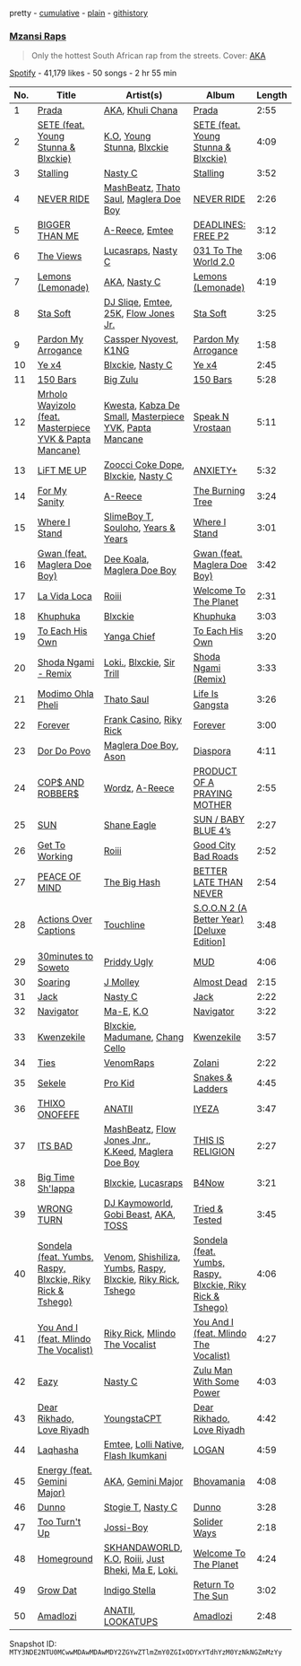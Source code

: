 pretty - [cumulative](/playlists/cumulative/37i9dQZF1DWVEcPtggpQMu.md) - [plain](/playlists/plain/37i9dQZF1DWVEcPtggpQMu) - [githistory](https://github.githistory.xyz/mackorone/spotify-playlist-archive/blob/main/playlists/plain/37i9dQZF1DWVEcPtggpQMu)

### [Mzansi Raps](https://open.spotify.com/playlist/37i9dQZF1DWVEcPtggpQMu)

> Only the hottest South African rap from the streets\. Cover: <a href="https://open.spotify.com/artist/1QIghPIrXQQ22G1yNtAKFX?si=2CV7NhdIR\_ObOkAbXrj47Q">AKA</a>

[Spotify](https://open.spotify.com/user/spotify) - 41,179 likes - 50 songs - 2 hr 55 min

| No. | Title | Artist(s) | Album | Length |
|---|---|---|---|---|
| 1 | [Prada](https://open.spotify.com/track/2DQ8VLRmHPn3QOx2xjlAQw) | [AKA](https://open.spotify.com/artist/1QIghPIrXQQ22G1yNtAKFX), [Khuli Chana](https://open.spotify.com/artist/4f2hVqzqXvQdVaC35D8sAc) | [Prada](https://open.spotify.com/album/1DuDPjQW38GF4bpZ4GgPR5) | 2:55 |
| 2 | [SETE \(feat\. Young Stunna & Blxckie\)](https://open.spotify.com/track/5mXZz0tXIToxu3HRohrdSK) | [K.O](https://open.spotify.com/artist/3ilw3NJXRWd153LIBsme1z), [Young Stunna](https://open.spotify.com/artist/6WQFTzqYHmh8Ph2X0L0QLQ), [Blxckie](https://open.spotify.com/artist/4pQcWzOMSmmz5DK6TqO2FL) | [SETE \(feat\. Young Stunna & Blxckie\)](https://open.spotify.com/album/7ceVgKif2FV49HL1u7qxlG) | 4:09 |
| 3 | [Stalling](https://open.spotify.com/track/1iSiayhy8ewrs7Bb2g0du4) | [Nasty C](https://open.spotify.com/artist/2gzWmhOZhDN6gXL49JW9qj) | [Stalling](https://open.spotify.com/album/0IMyl9QsHEcb5B8PQsgEHG) | 3:52 |
| 4 | [NEVER RIDE](https://open.spotify.com/track/3DFw8WqtxcGtUP8X1o4Yti) | [MashBeatz](https://open.spotify.com/artist/4NJo7JbXHgcLiitBFtWras), [Thato Saul](https://open.spotify.com/artist/0R6GDPZ2Hrn2lF4svYJRkn), [Maglera Doe Boy](https://open.spotify.com/artist/1UXX0jyiEJK15VdkmzYD9L) | [NEVER RIDE](https://open.spotify.com/album/17BYlFgYEGoqNwJsiM4B4k) | 2:26 |
| 5 | [BIGGER THAN ME](https://open.spotify.com/track/2T8zFhRIoj0v4sD9YoZDW8) | [A\-Reece](https://open.spotify.com/artist/5TirRF3azWV5OpyufcDCFP), [Emtee](https://open.spotify.com/artist/6U3gCOvxVWKBxXItqp3mdr) | [DEADLINES: FREE P2](https://open.spotify.com/album/5DvFNfnvFyPLDZp5gQm8ir) | 3:12 |
| 6 | [The Views](https://open.spotify.com/track/5XE6dTAtEqrHp0NRCjuPui) | [Lucasraps](https://open.spotify.com/artist/4MakWUvM6GZhwTKsTA6AAT), [Nasty C](https://open.spotify.com/artist/2gzWmhOZhDN6gXL49JW9qj) | [031 To The World 2.0](https://open.spotify.com/album/1rFKpOUsG1tWjGyHgYp3rH) | 3:06 |
| 7 | [Lemons \(Lemonade\)](https://open.spotify.com/track/6PqdJb18ssWDcROvnsEqy6) | [AKA](https://open.spotify.com/artist/1QIghPIrXQQ22G1yNtAKFX), [Nasty C](https://open.spotify.com/artist/2gzWmhOZhDN6gXL49JW9qj) | [Lemons \(Lemonade\)](https://open.spotify.com/album/0u9KNTzXg6rpDm3AYEBiIQ) | 4:19 |
| 8 | [Sta Soft](https://open.spotify.com/track/1rc0ZjnYsncDh81BHyFRQ6) | [DJ Sliqe](https://open.spotify.com/artist/1q4Av58diNwZtD01vPUoH5), [Emtee](https://open.spotify.com/artist/6U3gCOvxVWKBxXItqp3mdr), [25K](https://open.spotify.com/artist/2mIr9ReJuFyuWJvSQ2nWM9), [Flow Jones Jr.](https://open.spotify.com/artist/16lC2NTx9Dj12PsgOzraQa) | [Sta Soft](https://open.spotify.com/album/59Vl3fXba0pHYimUkuTzqV) | 3:25 |
| 9 | [Pardon My Arrogance](https://open.spotify.com/track/5lSqaq9zJN90ut2JOoddUW) | [Cassper Nyovest](https://open.spotify.com/artist/18CJ8k3h2Rggioow01dlwP), [K1NG](https://open.spotify.com/artist/4VHLPOtj6jnjbe9kIxFHA9) | [Pardon My Arrogance](https://open.spotify.com/album/2690tz6XKjQtcF1WjNNDJW) | 1:58 |
| 10 | [Ye x4](https://open.spotify.com/track/488crYdGxAi7RdJxKjEWGb) | [Blxckie](https://open.spotify.com/artist/4pQcWzOMSmmz5DK6TqO2FL), [Nasty C](https://open.spotify.com/artist/2gzWmhOZhDN6gXL49JW9qj) | [Ye x4](https://open.spotify.com/album/5K6ozqiCW4tCuU9SxzEx0a) | 2:45 |
| 11 | [150 Bars](https://open.spotify.com/track/1440EDwIRmZeIEFyD9hBnR) | [Big Zulu](https://open.spotify.com/artist/6sNKQgLUy4LVNEX3r1kG1A) | [150 Bars](https://open.spotify.com/album/0bbkTfwvkPpOOT3HTW0mPO) | 5:28 |
| 12 | [Mrholo Wayizolo \(feat\. Masterpiece YVK & Papta Mancane\)](https://open.spotify.com/track/5TSTHmrwdbkcDHD0whBqiU) | [Kwesta](https://open.spotify.com/artist/3Px6IenueysHsgCQf9xFVr), [Kabza De Small](https://open.spotify.com/artist/1bNjWBFWsAAzZSR59lRdpR), [Masterpiece YVK](https://open.spotify.com/artist/5wVRDS1b9ZMXN6VKEl8f9b), [Papta Mancane](https://open.spotify.com/artist/6DoMDqCMf3ye9lGDsAm23D) | [Speak N Vrostaan](https://open.spotify.com/album/1CN3l9whlGJ4JdkJbSDoV1) | 5:11 |
| 13 | [LiFT ME UP](https://open.spotify.com/track/6wESd7UAIYQezagahRvgXR) | [Zoocci Coke Dope](https://open.spotify.com/artist/6nScSYRb9Qy2b6HJpDtm4w), [Blxckie](https://open.spotify.com/artist/4pQcWzOMSmmz5DK6TqO2FL), [Nasty C](https://open.spotify.com/artist/2gzWmhOZhDN6gXL49JW9qj) | [ANXIETY+](https://open.spotify.com/album/7dxx181PWmsSWdb59f4upZ) | 5:32 |
| 14 | [For My Sanity](https://open.spotify.com/track/5niAmm5V1bj0wY4IVcwd3u) | [A\-Reece](https://open.spotify.com/artist/5TirRF3azWV5OpyufcDCFP) | [The Burning Tree](https://open.spotify.com/album/0NnJ99VCcTCuKBB2PUpdp2) | 3:24 |
| 15 | [Where I Stand](https://open.spotify.com/track/5BsEwUJhosUVW0OtzSvkGW) | [SlimeBoy T](https://open.spotify.com/artist/74UOtK85Obus7Gs1NkP2u5), [Souloho](https://open.spotify.com/artist/3hBV3vYyb4kAxFfCevJjjg), [Years & Years](https://open.spotify.com/artist/2oIcjNC5uuagLRLRS1fE7c) | [Where I Stand](https://open.spotify.com/album/43uTb0EpDihOpbw9yeSM1s) | 3:01 |
| 16 | [Gwan \(feat\. Maglera Doe Boy\)](https://open.spotify.com/track/457nxkch48VCfRKAEi0cBA) | [Dee Koala](https://open.spotify.com/artist/7gYT0XHEBgTgfgNK0566DT), [Maglera Doe Boy](https://open.spotify.com/artist/1UXX0jyiEJK15VdkmzYD9L) | [Gwan \(feat\. Maglera Doe Boy\)](https://open.spotify.com/album/2hZUuS7mLKc8ZcqQcYf0qc) | 3:42 |
| 17 | [La Vida Loca](https://open.spotify.com/track/5oO7dokarSvIXrWJJHe98g) | [Roiii](https://open.spotify.com/artist/0DdgjYMzRw7t9TVwFuBI0V) | [Welcome To The Planet](https://open.spotify.com/album/32LR9thKImAlV8bpla3CDy) | 2:31 |
| 18 | [Khuphuka](https://open.spotify.com/track/0yonvZ8xFI5IYgOVaXTSa5) | [Blxckie](https://open.spotify.com/artist/4pQcWzOMSmmz5DK6TqO2FL) | [Khuphuka](https://open.spotify.com/album/6UsHrbbrXsM36PT0BbGWjj) | 3:03 |
| 19 | [To Each His Own](https://open.spotify.com/track/77PbNp1lnS1wpaCCahT41h) | [Yanga Chief](https://open.spotify.com/artist/30WlMKuvwN6RrMeLARZeqk) | [To Each His Own](https://open.spotify.com/album/5Lbb1BriHMBbFC5GiTcit9) | 3:20 |
| 20 | [Shoda Ngami \- Remix](https://open.spotify.com/track/2W0F1H8Ef34utPdWIzdIsw) | [Loki.](https://open.spotify.com/artist/3f9z8pU96fneXqFTsD9FjD), [Blxckie](https://open.spotify.com/artist/4pQcWzOMSmmz5DK6TqO2FL), [Sir Trill](https://open.spotify.com/artist/4QkKUb73NVonTlAZaShsuY) | [Shoda Ngami \(Remix\)](https://open.spotify.com/album/4Tco5EhdTIAamseoex3Gw3) | 3:33 |
| 21 | [Modimo Ohla Pheli](https://open.spotify.com/track/328ab4f1jS10Xk0Kjj6pHJ) | [Thato Saul](https://open.spotify.com/artist/0R6GDPZ2Hrn2lF4svYJRkn) | [Life Is Gangsta](https://open.spotify.com/album/3X4QeifgysArO4xWHz4UAF) | 3:26 |
| 22 | [Forever](https://open.spotify.com/track/507mYoKvzQIhmmFH1gq9I0) | [Frank Casino](https://open.spotify.com/artist/4wVM2SOjXuCEUuTi7lln9x), [Riky Rick](https://open.spotify.com/artist/61ZRdppZ5sCtl9m5gfhoGO) | [Forever](https://open.spotify.com/album/6G6XBke2XD44047o3d6AT7) | 3:00 |
| 23 | [Dor Do Povo](https://open.spotify.com/track/4Oab51CLrmfgwXIDCcaQs1) | [Maglera Doe Boy](https://open.spotify.com/artist/1UXX0jyiEJK15VdkmzYD9L), [Ason](https://open.spotify.com/artist/3I1qHxOUgI1EeWBKhU6pCa) | [Diaspora](https://open.spotify.com/album/3ka1FUfKS7x0Nw2YFd6Pdf) | 4:11 |
| 24 | [COP$ AND ROBBER$](https://open.spotify.com/track/7oRxbtVNrwYLQVpuO4ajVV) | [Wordz](https://open.spotify.com/artist/75bLIeHjeeS0eNfGAajaQd), [A\-Reece](https://open.spotify.com/artist/3QIhVFZ963H3DIHPdpkPog) | [PRODUCT OF A PRAYING MOTHER](https://open.spotify.com/album/0uSN5rmKPbHq0sGZObZQy2) | 2:55 |
| 25 | [SUN](https://open.spotify.com/track/1qkMjWTD1QY2OYZY6nFAAy) | [Shane Eagle](https://open.spotify.com/artist/68J4TRaqXKr8VhSg71JVdV) | [SUN / BABY BLUE 4’s](https://open.spotify.com/album/0NwhEWOhZFXHtcEfJvU4fD) | 2:27 |
| 26 | [Get To Working](https://open.spotify.com/track/07r5M0b65Y688Jk87ijURh) | [Roiii](https://open.spotify.com/artist/0DdgjYMzRw7t9TVwFuBI0V) | [Good City Bad Roads](https://open.spotify.com/album/0XpayLAe6wtWcI8A1mxoQb) | 2:52 |
| 27 | [PEACE OF MIND](https://open.spotify.com/track/6h305fJXvlML7mNLQeuR9Z) | [The Big Hash](https://open.spotify.com/artist/4NR8j34QrjVEIAqUP43SwL) | [BETTER LATE THAN NEVER](https://open.spotify.com/album/11vQEFmBzSqv9G2wvgeZvK) | 2:54 |
| 28 | [Actions Over Captions](https://open.spotify.com/track/5rXVsZUlbRjMTkC3U14DHR) | [Touchline](https://open.spotify.com/artist/17GDrcknjyTyuxDbZ4kHlz) | [S.O.O.N 2 \(A Better Year\) \[Deluxe Edition\]](https://open.spotify.com/album/6Xp9Tw8YX3689PRvd23Rl6) | 3:48 |
| 29 | [30minutes to Soweto](https://open.spotify.com/track/4GPJZenDEqaF9FXVCM39fX) | [Priddy Ugly](https://open.spotify.com/artist/04bckYvJEXGoKmBWW9leSz) | [MUD](https://open.spotify.com/album/39PUlolgMi1D3k4SNgzsHZ) | 4:06 |
| 30 | [Soaring](https://open.spotify.com/track/6LTYfqHAzofxbauhzxKIfp) | [J Molley](https://open.spotify.com/artist/4Wgns8lkTyqv4k2SH3Zc6T) | [Almost Dead](https://open.spotify.com/album/0XjaY3caFmKPf2JG1vKK6T) | 2:15 |
| 31 | [Jack](https://open.spotify.com/track/0MydMUtzMjfPI1htepCM6J) | [Nasty C](https://open.spotify.com/artist/2gzWmhOZhDN6gXL49JW9qj) | [Jack](https://open.spotify.com/album/6wECibFr4zHhkIFLxyNdvx) | 2:22 |
| 32 | [Navigator](https://open.spotify.com/track/7bCQqdrbsH6ipWZxCcW0bd) | [Ma\-E](https://open.spotify.com/artist/5gGn0EkjlWgn2iVhUccOVC), [K.O](https://open.spotify.com/artist/3ilw3NJXRWd153LIBsme1z) | [Navigator](https://open.spotify.com/album/4v8HTWmTy0B4J9yRCzRiGi) | 3:22 |
| 33 | [Kwenzekile](https://open.spotify.com/track/64xZ9gPptI3rrZjkNdIq3J) | [Blxckie](https://open.spotify.com/artist/4pQcWzOMSmmz5DK6TqO2FL), [Madumane](https://open.spotify.com/artist/3kyJLSOihpXaaR1NBK42pd), [Chang Cello](https://open.spotify.com/artist/0Fy0LMkScL5OMShfg3UM1i) | [Kwenzekile](https://open.spotify.com/album/5c7Pf0109qPClzjeVClEqE) | 3:57 |
| 34 | [Ties](https://open.spotify.com/track/2PNjfmagWv8XFdukaH4ft6) | [VenomRaps](https://open.spotify.com/artist/3SAqo6Io8ovagEFHDcsxMC) | [Zolani](https://open.spotify.com/album/7GIaF4BEzHl0kGUfYCyHqz) | 2:22 |
| 35 | [Sekele](https://open.spotify.com/track/6N6jTSrcWRWkvKNvkx0HIU) | [Pro Kid](https://open.spotify.com/artist/5HE0pmik1Vo6uww4nZKxli) | [Snakes & Ladders](https://open.spotify.com/album/1NAscHXZlenDoxJ5OzF8Zq) | 4:45 |
| 36 | [THIXO ONOFEFE](https://open.spotify.com/track/0gndkG03U8TX944HcOfnaO) | [ANATII](https://open.spotify.com/artist/6dX1EJC9XFlM8Ql1wGHC55) | [IYEZA](https://open.spotify.com/album/26HWm58LKz5RAWOtwbzGXU) | 3:47 |
| 37 | [ITS BAD](https://open.spotify.com/track/1o12jDDqYyG60zpxX1TAWZ) | [MashBeatz](https://open.spotify.com/artist/4NJo7JbXHgcLiitBFtWras), [Flow Jones Jnr.](https://open.spotify.com/artist/4NRgS7ZU0kOzMWavON0MZN), [K.Keed](https://open.spotify.com/artist/6vQfwusCjTLgxy5uW20T3e), [Maglera Doe Boy](https://open.spotify.com/artist/1UXX0jyiEJK15VdkmzYD9L) | [THIS IS RELIGION](https://open.spotify.com/album/5ITleVPjnTRzYudzWbBN8R) | 2:27 |
| 38 | [Big Time Sh'lappa](https://open.spotify.com/track/0CZKRZUNEb53fOKzw0pvi6) | [Blxckie](https://open.spotify.com/artist/4pQcWzOMSmmz5DK6TqO2FL), [Lucasraps](https://open.spotify.com/artist/4MakWUvM6GZhwTKsTA6AAT) | [B4Now](https://open.spotify.com/album/0n3oKXQQknEwbBywUgiBzp) | 3:21 |
| 39 | [WRONG TURN](https://open.spotify.com/track/3HjpW1DgAsj9jViqjdWtxL) | [DJ Kaymoworld](https://open.spotify.com/artist/7y4x271U84CHr0SwMZug6y), [Gobi Beast](https://open.spotify.com/artist/76Pz9hE2Q0eHm8mfVf5fET), [AKA](https://open.spotify.com/artist/1QIghPIrXQQ22G1yNtAKFX), [TOSS](https://open.spotify.com/artist/0JwjW1x56tK5hnHvlRSSw9) | [Tried & Tested](https://open.spotify.com/album/3VAZ0yLGl1lLznLJuMzyAi) | 3:45 |
| 40 | [Sondela \(feat\. Yumbs, Raspy, Blxckie, Riky Rick & Tshego\)](https://open.spotify.com/track/0Fts0ctd6WoZPjffe6VlCD) | [Venom](https://open.spotify.com/artist/6fTEwufIDYGyAZjMJqxaW2), [Shishiliza](https://open.spotify.com/artist/1bcMyQ4E06YJPmJIZC1IZj), [Yumbs](https://open.spotify.com/artist/2HLr9NzCqd6XRnpUSM6CvH), [Raspy](https://open.spotify.com/artist/0bhq4kdUAhOte4WPNYhhTk), [Blxckie](https://open.spotify.com/artist/4pQcWzOMSmmz5DK6TqO2FL), [Riky Rick](https://open.spotify.com/artist/61ZRdppZ5sCtl9m5gfhoGO), [Tshego](https://open.spotify.com/artist/2I1KI8uFju21FNrL4zdeqY) | [Sondela \(feat\. Yumbs, Raspy, Blxckie, Riky Rick & Tshego\)](https://open.spotify.com/album/7JpIFYw3A6DlTK8PsoZ8PA) | 4:06 |
| 41 | [You And I \(feat\. Mlindo The Vocalist\)](https://open.spotify.com/track/70Eq1Hkdn5Ar4eXK2Z7H0P) | [Riky Rick](https://open.spotify.com/artist/61ZRdppZ5sCtl9m5gfhoGO), [Mlindo The Vocalist](https://open.spotify.com/artist/09CY8fzqhZHR7rQAULoreI) | [You And I \(feat\. Mlindo The Vocalist\)](https://open.spotify.com/album/1xIy5TBLuihjC58kpOneAt) | 4:27 |
| 42 | [Eazy](https://open.spotify.com/track/1e5O3SrnSLWnj47I29Arj0) | [Nasty C](https://open.spotify.com/artist/2gzWmhOZhDN6gXL49JW9qj) | [Zulu Man With Some Power](https://open.spotify.com/album/04udszu1QoEWl5qXu2MTUi) | 4:03 |
| 43 | [Dear Rikhado, Love Riyadh](https://open.spotify.com/track/6batDbuoV8YSIXiLQkpb1W) | [YoungstaCPT](https://open.spotify.com/artist/3QYKq7aMSiAu6gvfwNNFsv) | [Dear Rikhado, Love Riyadh](https://open.spotify.com/album/3IpqeP3dCdsSqtVwCU6F3T) | 4:42 |
| 44 | [Laqhasha](https://open.spotify.com/track/30ohDmQ7ktbBEVFAOqi7Hz) | [Emtee](https://open.spotify.com/artist/6U3gCOvxVWKBxXItqp3mdr), [Lolli Native](https://open.spotify.com/artist/5k9uolaMC3PXHGrHSUiqz0), [Flash Ikumkani](https://open.spotify.com/artist/2XK36sugVIN5x79ytKdd6X) | [LOGAN](https://open.spotify.com/album/53dEggr3n51XS5J8FhxKVy) | 4:59 |
| 45 | [Energy \(feat\. Gemini Major\)](https://open.spotify.com/track/2QrlkQMvreMboLQNGG2uMH) | [AKA](https://open.spotify.com/artist/1QIghPIrXQQ22G1yNtAKFX), [Gemini Major](https://open.spotify.com/artist/7CmcmdcG6g6XOXueKHgCaM) | [Bhovamania](https://open.spotify.com/album/3NZ40t7bNeRXtfQDXC0yqv) | 4:08 |
| 46 | [Dunno](https://open.spotify.com/track/2LutWBnF40x8T7vD4GzVpc) | [Stogie T](https://open.spotify.com/artist/7tB6fzororeAvyt9RzKePs), [Nasty C](https://open.spotify.com/artist/2gzWmhOZhDN6gXL49JW9qj) | [Dunno](https://open.spotify.com/album/70FtRqPZzaDfAJlqpTNR1T) | 3:28 |
| 47 | [Too Turn't Up](https://open.spotify.com/track/3UFQnm7o1M3W3rkDJmO3bg) | [Jossi\-Boy](https://open.spotify.com/artist/4Ewat2VC8zABVgUA0YEXvY) | [Solider Ways](https://open.spotify.com/album/2fjDom2xrUoebVHJ8Xk77E) | 2:18 |
| 48 | [Homeground](https://open.spotify.com/track/7iAAVGVJ59SR7t2nL2VdY3) | [SKHANDAWORLD](https://open.spotify.com/artist/0iiSx3ZdR8ts3ePVzNbbwH), [K.O](https://open.spotify.com/artist/1d6JzYUN2E6MIt9HmepdPk), [Roiii](https://open.spotify.com/artist/0DdgjYMzRw7t9TVwFuBI0V), [Just Bheki](https://open.spotify.com/artist/4FOfnMPuibRUgSBHBwvoPz), [Ma E](https://open.spotify.com/artist/6OwN3S1Mx86QkRQIaTBiZm), [Loki.](https://open.spotify.com/artist/3f9z8pU96fneXqFTsD9FjD) | [Welcome To The Planet](https://open.spotify.com/album/32LR9thKImAlV8bpla3CDy) | 4:24 |
| 49 | [Grow Dat](https://open.spotify.com/track/4fnL6ouRuxb83QQ1Wf8s56) | [Indigo Stella](https://open.spotify.com/artist/3GXgxaSpm0hNom0dS4414e) | [Return To The Sun](https://open.spotify.com/album/5Pw8aGXot4nYO8EAHmArCr) | 3:02 |
| 50 | [Amadlozi](https://open.spotify.com/track/4pHdZenBKRDOpredaVILeG) | [ANATII](https://open.spotify.com/artist/6dX1EJC9XFlM8Ql1wGHC55), [LOOKATUPS](https://open.spotify.com/artist/3Juf3knCVNci9CIpYraBER) | [Amadlozi](https://open.spotify.com/album/1wHEl0itEyhRHNDdIh0UCN) | 2:48 |

Snapshot ID: `MTY3NDE2NTU0MCwwMDAwMDAwMDY2ZGYwZTlmZmY0ZGIxODYxYTdhYzM0YzNkNGZmMzYy`
